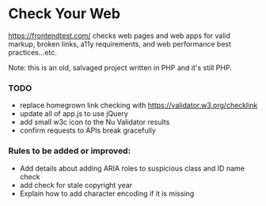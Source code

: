 # Check Your Web

https://frontendtest.com/ checks web pages and web apps for valid markup, broken links, a11y requirements, and web performance best practices...etc.

Note: this is an old, salvaged project written in PHP and it's still PHP.

### TODO

- replace homegrown link checking with https://validator.w3.org/checklink
- update all of app.js to use jQuery
- add small w3c icon to the Nu Validator results
- confirm requests to APIs break gracefully

### Rules to be added or improved:

- Add details about adding ARIA roles to suspicious class and ID name check
- add check for stale copyright year
- Explain how to add character encoding if it is missing

<!-- PS. I'm looking for help working on some open source testing tools. If you are interested in contributing to that kind of thing, please ping me. -->